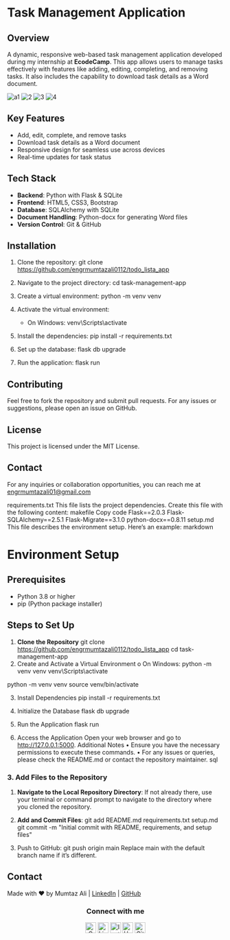 # Task Management Application

## Overview

A dynamic, responsive web-based task management application developed during my internship at **EcodeCamp**. This app allows users to manage tasks effectively with features like adding, editing, completing, and removing tasks. It also includes the capability to download task details as a Word document.


![a1](https://github.com/user-attachments/assets/1e21e438-a793-4f2b-9a0e-e3f9283ffc0a)
![2](https://github.com/user-attachments/assets/d7b269fb-d624-47ef-8726-6c34d9b32a29)
![3](https://github.com/user-attachments/assets/f101f526-317c-4b18-b613-abb39f355612)
![4](https://github.com/user-attachments/assets/bee4231c-d886-446a-bac3-e23acd876989)



## Key Features
- Add, edit, complete, and remove tasks
- Download task details as a Word document
- Responsive design for seamless use across devices
- Real-time updates for task status

## Tech Stack
- **Backend**: Python with Flask & SQLite
- **Frontend**: HTML5, CSS3, Bootstrap
- **Database**: SQLAlchemy with SQLite
- **Document Handling**: Python-docx for generating Word files
- **Version Control**: Git & GitHub

## Installation

1. Clone the repository:
    git clone https://github.com/engrmumtazali0112/todo_lista_app

2. Navigate to the project directory:
    cd task-management-app

3. Create a virtual environment:
    python -m venv venv

4. Activate the virtual environment:
    - On Windows:
      venv\Scripts\activate

5. Install the dependencies:
    pip install -r requirements.txt
  

6. Set up the database:
    flask db upgrade
  

7. Run the application:
    flask run


## Contributing

Feel free to fork the repository and submit pull requests. For any issues or suggestions, please open an issue on GitHub.

## License

This project is licensed under the MIT License.

## Contact

For any inquiries or collaboration opportunities, you can reach me at engrmumtazali01@gmail.com

requirements.txt
This file lists the project dependencies. Create this file with the following content:
makefile
Copy code
Flask==2.0.3
Flask-SQLAlchemy==2.5.1
Flask-Migrate==3.1.0
python-docx==0.8.11
setup.md
This file describes the environment setup. Here’s an example:
markdown

# Environment Setup

## Prerequisites
- Python 3.8 or higher
- pip (Python package installer)

## Steps to Set Up

1. **Clone the Repository**
   git clone https://github.com/engrmumtazali0112/todo_lista_app
   cd task-management-app
2.	Create and Activate a Virtual Environment
o	On Windows:
python -m venv venv
venv\Scripts\activate

python -m venv venv
source venv/bin/activate

3.	Install Dependencies
pip install -r requirements.txt

4.	Initialize the Database
flask db upgrade

5.	Run the Application
flask run

6.	Access the Application Open your web browser and go to http://127.0.0.1:5000.
Additional Notes
•	Ensure you have the necessary permissions to execute these commands.
•	For any issues or queries, please check the README.md or contact the repository maintainer.
sql


### **3. Add Files to the Repository**

1. **Navigate to the Local Repository Directory**: If not already there, use your terminal or command prompt to navigate to the directory where you cloned the repository.

2. **Add and Commit Files**:
   git add README.md requirements.txt setup.md
   git commit -m "Initial commit with README, requirements, and setup files"
   
4.	Push to GitHub:
git push origin main
Replace main with the default branch name if it’s different.

## Contact
Made with ❤️ by Mumtaz Ali | [LinkedIn](https://www.linkedin.com/in/mumtaz-ali) | [GitHub](https://github.com/engrmumtazali0112)
<div align="center">
<h3> Connect with me
</h3> 
<p align="center">
    <a href="mailto:engrmumtazali01@gmail.com" target="_blank"><img alt="Gmail" width="25px" src="https://github.com/TheDudeThatCode/TheDudeThatCode/blob/master/Assets/Gmail.svg"></a> 
    <a href="https://www.linkedin.com/in/mumtazali12/" target="_blank"><img alt="LinkedIn" width="25px" src="https://github.com/TheDudeThatCode/TheDudeThatCode/blob/master/Assets/Linkedin.svg"></a>
    <a href="https://www.instagram.com/its_maliyzi?igsh=MWR1Y2x1a2xpazBpOA==" target="_blank"><img alt="Instagram" width="25px" src="https://github.com/TheDudeThatCode/TheDudeThatCode/blob/master/Assets/Instagram.svg"></a>
    <a href="https://www.hackerrank.com/profile/engrmumtazali01" target="_blank"><img alt="HackerRank" width="25px" src="https://github.com/TheDudeThatCode/TheDudeThatCode/blob/master/Assets/HackerRank.svg"></a>
    <a href="https://github.com/engrmumtazali0112" target="_blank"><img src="https://cdn.svgporn.com/logos/github-icon.svg" alt="Github logo" width="25px"></a>
</p>  

